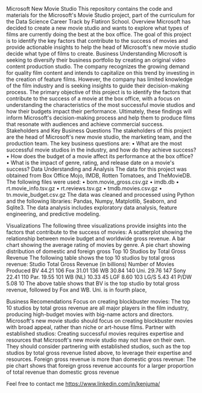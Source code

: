 Microsoft New Movie Studio
This repository contains the code and materials for the Microsoft's Movie Studio project, part of the curriculum for the Data Science Career Track by Flatiron School.
Overview
Microsoft has decided to create a new movie studio and wants to explore what types of films are currently doing the best at the box office. The goal of this project is to identify the key factors that contribute to the success of movies and provide actionable insights to help the head of Microsoft's new movie studio decide what type of films to create.
Business Understanding
Microsoft is seeking to diversify their business portfolio by creating an original video content production studio. The company recognizes the growing demand for quality film content and intends to capitalize on this trend by investing in the creation of feature films. However, the company has limited knowledge of the film industry and is seeking insights to guide their decision-making process. The primary objective of this project is to identify the factors that contribute to the success of a movie at the box office, with a focus on understanding the characteristics of the most successful movie studios and how their budgets impact their performance. Ultimately, these findings will inform Microsoft's decision-making process and help them to produce films that resonate with audiences and achieve commercial success.
Stakeholders and Key Business Questions
The stakeholders of this project are the head of Microsoft's new movie studio, the marketing team, and the production team. The key business questions are:
•	What are the most successful movie studios in the industry, and how do they achieve success?
•	How does the budget of a movie affect its performance at the box office?
•	What is the impact of genre, rating, and release date on a movie's success?
Data Understanding and Analysis
The data for this project was obtained from Box Office Mojo, IMDB, Rotten Tomatoes, and TheMovieDB. The following files were used:
•	bom.movie_gross.csv.gz
•	imdb.db
•	rt.movie_info.tsv.gz
•	rt.reviews.tsv.gz
•	tmdb.movies.csv.gz
•	tn.movie_budget.csv.gz
The data was cleaned and processed using Python and the following libraries: Pandas, Numpy, Matplotlib, Seaborn, and Sqlite3. The data analysis includes exploratory data analysis, feature engineering, and predictive modeling.

Visualizations
The following three visualizations provide insights into the factors that contribute to the success of movies:
A scatterplot showing the relationship between movie budget and worldwide gross revenue.
A bar chart showing the average rating of movies by genre.
A pie chart showing distribution of domestic and foreign gross
Top 10 Studios by Total Gross Revenue
The following table shows the top 10 studios by total gross revenue:
Studio	Total Gross Revenue (in billions)	Number of Movies Produced
BV	44.21	106
Fox	31.01	136
WB	30.84	140
Uni.	29.76	147
Sony	22.41	110
Par.	19.55	101
WB (NL)	10.33	45
LGF	8.60	103
LG/S	5.43	41
P/DW	5.08	10
The above table shows that BV is the top studio by total gross revenue, followed by Fox and WB. Uni. is in fourth place,

Business Recomendations
Focus on creating blockbuster movies: The top 10 studios by total gross revenue are all major players in the film industry, producing high-budget movies with big-name actors and directors. Microsoft's new movie studio should focus on creating blockbuster movies with broad appeal, rather than niche or art-house films.
Partner with established studios: Creating successful movies requires expertise and resources that Microsoft's new movie studio may not have on their own. They should consider partnering with established studios, such as the top studios by total gross revenue listed above, to leverage their expertise and resources.
Foreign gross revenue is more than domestic gross revenue: The pie chart shows that foreign gross revenue accounts for a larger proportion of total revenue than domestic gross revenue

Feel free to contact me https://www.linkedin.com/in/kenjuma/
